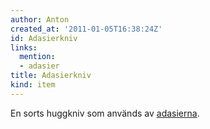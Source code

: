 ```yaml
---
author: Anton
created_at: '2011-01-05T16:38:24Z'
id: Adasierkniv
links:
  mention:
  - adasier
title: Adasierkniv
kind: item
---
```


En sorts huggkniv som används av [adasierna].

  [adasierna]: adasier
